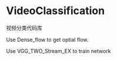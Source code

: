 # VideoClassification

视频分类代码库

Use Dense_flow to get optial flow.

Use VGG_TWO_Stream_EX to train network
